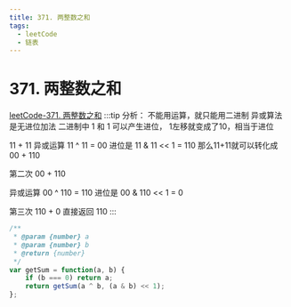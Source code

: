 ```yaml
---
title: 371. 两整数之和
tags:
  - leetCode
  - 链表
---
```


# 371. 两整数之和
[leetCode-371. 两整数之和](https://leetcode.cn/problems/sum-of-two-integers/description/)
:::tip
分析： 不能用运算，就只能用二进制 异或算法是无进位加法
二进制中 1 和 1 可以产生进位， 1左移就变成了10，相当于进位

11 + 11
异或运算 11 ^ 11 = 00
进位是 11 & 11 << 1 = 110
那么11+11就可以转化成 00 + 110

第二次 00 + 110

异或运算 00 ^ 110 = 110
进位是 00 & 110 << 1 = 0

第三次 110 + 0 直接返回 110
:::

```js
/**
 * @param {number} a
 * @param {number} b
 * @return {number}
 */
var getSum = function(a, b) {
    if (b === 0) return a;
    return getSum(a ^ b, (a & b) << 1);
};
```
